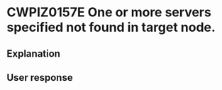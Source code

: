 # CWPIZ0157E One or more servers specified not found in target node.

## Explanation

## User response